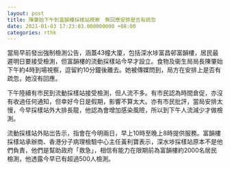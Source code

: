 ```yaml
---
layout: post
title: 陳肇始下午到富韻樓採樣站視察　無回應安排是否有疏忽
date: 2021-01-03 17:23:03.000000000 +08:00
categories: rthk
---
```


當局早前發出強制檢測公告，涵蓋43幢大廈，包括深水埗富昌邨富韻樓，居民最遲明日要接受檢測，但富韻樓的流動採樣站今早才設立。食物及衞生局局長陳肇始下午約4時到場視察，逗留約10分鐘後離去。她被傳媒問到，局方在安排上是否有疏忽，她沒有回應。

下午陸續有市民到流動採樣站接受檢測，但人流不多。有市民認為時間倉促，亦沒有收過任何通知，但幸好今日是假期，影響不算太大。亦有市民批評，當局安排太慢，今早採樣站外大排長龍，他認為會增加感染風險，所以到下午人流減少才做檢測。

流動採樣站外貼岀告示，指會在今明兩日，早上10時至晚上8時提供服務。富韻樓採樣站承辦商、香港分子病理檢驗中心主任黃利寶表示，深水埗採樣站原本不是他們負責，他們是幫助政府「救急」，相信有能力在限期前為富韻樓約2000名居民檢測，他透露今早已有超過500人檢測。
